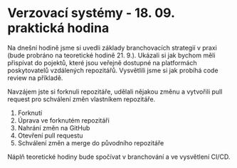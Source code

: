 # Verzovací systémy - 18. 09. praktická hodina
Na dnešní hodině jsme si uvedli základy branchovacích strategií v praxi (bude probráno na teoretické hodině 21. 9.). Ukázali si jak bychom měli přispívat do pojektů, které jsou veřejně dostupné na platformách poskytovatelů vzdálených repozitářů. Vysvětlili jsme si jak probíhá code review na příkladě.

Navzájem jste si forknuli repozitáře, udělali nějakou změnu a vytvořili pull request pro schválení změn vlastníkem repozitáře.

1. Forknutí 
2. Úprava ve forknutém repozitáři
3. Nahrání změn na GitHub
4. Otevření pull requestu
5. Schválení změn a merge do původního repozitáře

Náplň teoretické hodiny bude spočívat v branchování a ve vysvětlení CI/CD.
